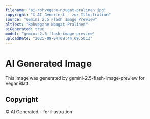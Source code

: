 ```yaml
---
filename: "ai-rohvegane-nougat-pralinen.jpg"
copyright: "© AI Generiert - zur Illustration"
source: "Gemini 2.5 Flash Image Preview"
altText: "Rohvegane Nougat Pralinen"
aiGenerated: true
model: "gemini-2.5-flash-image-preview"
uploadDate: "2025-09-04T09:44:09.501Z"
---
```


# AI Generated Image

This image was generated by gemini-2.5-flash-image-preview for VeganBlatt.

## Copyright
© AI Generated - for illustration
